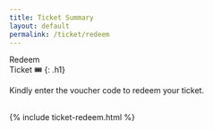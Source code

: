 ```yaml
---
title: Ticket Summary
layout: default
permalink: /ticket/redeem
---
```


Redeem <br> Ticket 🎟️
{: .h1}
<br>

Kindly enter the voucher code to redeem your ticket. <br> <br>

{% include ticket-redeem.html %}